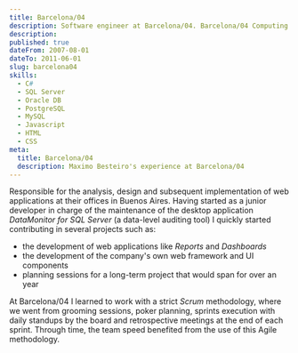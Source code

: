 ```yaml
---
title: Barcelona/04
description: Software engineer at Barcelona/04. Barcelona/04 Computing Group is one of the leading companies in the development of Technology, Security and Business Services (BSM) monitoring software.
description: 
published: true
dateFrom: 2007-08-01
dateTo: 2011-06-01
slug: barcelona04
skills:
  - C#
  - SQL Server
  - Oracle DB
  - PostgreSQL
  - MySQL
  - Javascript
  - HTML
  - CSS
meta:
  title: Barcelona/04
  description: Maximo Besteiro's experience at Barcelona/04
---
```


Responsible for the analysis, design and subsequent implementation of web applications at their offices in Buenos Aires.
Having started as a junior developer in charge of the maintenance of the desktop application _DataMonitor for SQL Server_ (a data-level auditing tool) I quickly started contributing in several projects such as:

- the development of web applications like _Reports_ and _Dashboards_
- the development of the company's own web framework and UI components
- planning sessions for a long-term project that would span for over an year

At Barcelona/04 I learned to work with a strict _Scrum_ methodology, where we went from grooming sessions, poker planning, sprints execution with daily standups by the board and retrospective meetings at the end of each sprint. Through time, the team speed benefited from the use of this Agile methodology.
